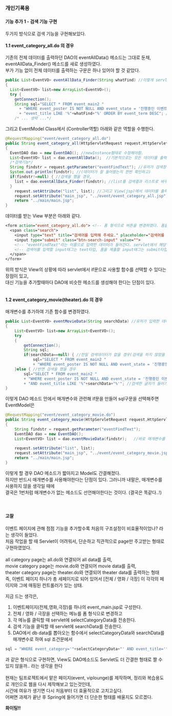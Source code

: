 ### 개인기록용
#### 기능 추가 1 - 검색 기능 구현
두가지 방식으로 검색 기능을 구현해보았다. <br><br>
__1.1 event_category_all.do 의 경우__ <br><br>
기존의 전체 데이터를 출력하던 DAO의 eventAllData() 메소드는 그대로 둔채, <br>
eventAllData_Finder() 메소드를 새로 생성하였다. <br>
부가 기능 없이 전체 데이터를 출력하는 구문은 하나 있어야 할 것 같았다. <br>
```java
public List<EventVO> eventAllData_Finder(String whatFind) //이렇게 servlet을 통해 받아올, 유저가 검색한 단어를 매개변수로 정하고,
{
  List<EventVO> list=new ArrayList<EventVO>();
  try {
    getConnection();
    String sql="SELECT * FROM event_main2 "
      + "WHERE event_poster IS NOT NULL AND event_state = '진행중인 이벤트' AND "
      + "event_title LIKE '%"+whatFind+"%' ORDER BY event_term DESC"; // 해당 단어를 포함하는 데이터들을 가져온다.
    /* ... 생략 ...*/
```
그리고 EventModel Class에서 (Controller역할) 아래와 같은 역할을 수행한다. <br>
```java
@RequestMapping("event/event_category_all.do")
public String event_category_all(HttpServletRequest request,HttpServletResponse response)
{
  EventDAO dao = new EventDAO(); //newInstance형태로 수정해야함.
  List<EventVO> list = dao.eventAllData();	//기본적으로는 모든 데이터를 출력하지만, 
  /*검색기능*/
  String findstr = request.getParameter("eventFindText"); //유저가 검색창을 이용했을때, 입력한 데이터를 받아와서
  System.out.println(findstr); //(데이터가 잘 들어왔는지 한번 확인하고)
  if(findstr!=null) { //검색을 했을 경우,
    list = dao.eventAllData_Finder(findstr); //list를 검색결과 리스트로 바꾸어준다.
  }   
	request.setAttribute("list", list); //그리고 View(jsp)에서 데이터를 출력할 수 있도록 list를 준비해둔다.
	request.setAttribute("main_jsp", "../event/event_category_all.jsp");
	return "../main/main.jsp";
}
```
데이터를 받는 View 부분은 아래와 같다.
```jsp
<form action="event_category_all.do"> <!-- 폼 형식으로 버튼을 변경하였다. 폼을 제출할 시 해당 .do를 실행한다.-->
  <span class="search">
    <input type="text" title="검색어를 입력해 주세요." placeholder="검색어를 입력해 주세요." class="input-text" name="eventFindText">
    <input type="submit" class="btn-search-input" value="">
    <!-- "eventFindText"라는 이름으로 입력한 데이터가 들어간다. servlet에서 해당 이름으로 참조를 해오면 된다.-->
    <!-- 검색어를 입력할 input태그는 text타입, 폼을 제출할 input태그는 submit타입으로 하면 된다. -->
  </span>
</form>
```
위의 방식은 View의 상황에 따라 servlet에서 if문으로 사용할 함수를 선택할 수 있다는 장점이 있고,<br>
대신 기능을 추가할때마다 DAO에 비슷한 메소드를 생성해야 한다는 단점이 있다.<br>
<br><br>
__1.2 event_category_movie(theater).do 의 경우__ <br><br>
매개변수를 추가하여 기존 함수를 변경하였다.<br>
```java
public List<EventVO> eventMovieData(String searchData) //유저가 입력한 데이터를 저장할 용도로 매개변수로 정하고
{
	List<EventVO> list=new ArrayList<EventVO>();
	try
	{
		getConnection();
		String sql;
		if(searchData==null) { //만일 검색데이터가 없을 경우(검색을 하지 않았을 경우)
			sql="SELECT * FROM event_main2 "
			+ "WHERE event_poster IS NOT NULL AND event_state = '진행중인 이벤트' AND event_category = '영화'"; //기본 데이터를 뽑아온다.
	}else { //반면 검색을 했을 경우
		sql="SELECT * FROM event_main2 "
		+ "WHERE event_poster IS NOT NULL AND event_state = '진행중인 이벤트' AND event_category = '영화' "
		+ "AND event_title LIKE '%"+searchData+"%'"; //검색한 글자가 들어가는 데이터를 뽑아온다.
}
```
이렇게 DAO 메소드 안에서 매개변수와 관련해 if문을 만들어 sql구문을 선택해주면 EventModel은<br>
```java
@RequestMapping("event/event_category_movie.do")
public String event_category_movie(HttpServletRequest request,HttpServletResponse response)
{
	String findstr = request.getParameter("eventFindText");
	EventDAO dao = new EventDAO(); 
	List<EventVO> list = dao.eventMovieData(findstr);	//바로 매개변수를 이용하면 된다.
		
	request.setAttribute("list", list);
	request.setAttribute("main_jsp", "../event/event_category_movie.jsp");
	return "../main/main.jsp";
}
```
이렇게 할 경우 DAO 메소드가 짧아지고 Model도 간결해졌다.<br>
하지만 반드시 매개변수를 사용해야한다는 단점이 있다. 그러니까 내말은, 매개변수를 사용하지 않을 생각일 때에<br>
결국은 1번처럼 매개변수가 없는 메소드도 선언해야한다는 것이다. (결국은 똑같다..!) <br>
<br><br>
#### 고찰

이벤트 페이지에 관해 점점 기능을 추가할수록 처음의 구조설정이 비효율적이었나? 라는 생각이 들었다.<br>
처음 작업을 할 때 Servlet이 어려워서, 단순하고 직관적으로 page만 주고받는 형태로 구현하였었다.<br><br>
	all category page는 all.do와 연결되어 all data를 출력, <br>
	movie category page는 movie.do와 연결되어 movie data를 출력, <br>
	theater category page는 theater.do와 연결되어 theater data를 출력하는 형태<br>
즉, 이벤트 페이지 하나가 총 세페이지로 되어 있어서 [전체 / 영화 / 극장] 이 각각의 페이지와 그에 매핑된 컨트롤러가 있는 상태.<br>

지금 드는 생각은, <br>
1. 이벤트페이지(전체,영화,극장)를 하나의 event_main.jsp로 구성한다. <br>
2. 전체 / 영화 / 극장을 선택하는 메뉴를 폼 형식으로 변경하고 <br>
3. 각 메뉴를 클릭할 때 servlet에 selectCategoryData를 전송한다. <br>
4. 검색 기능을 클릭할 때 servlet에 searchData를 전송한다. <br>
5. DAO에서 db data를 뽑아오는 함수에서 selectCategoryData와 searchData를 매개변수로 하여 sql 조건문에서 <br>
```java
sql = "WHERE event_category='"+selectCategoryData+"' AND event_title='"+searchData+"'" //...생략...
```
과 같은 형식으로 구현하면, View도 DAO메소드도 Servlet도 더 간결한 형태로 짤 수 있지 않을까.. 라는 생각을 한다<br>
<br>
현재는 팀프로젝트에서 맡은 페이지(event, viplounge)를 제작하며, 정리와 복습용도로 개인으로 웹을 다시 제작해보고 있는것인데,<br>
시간에 여유가 생기면 다시 처음부터 더 효율적으로 고치고싶다.<br>
어쩌면 과제가 끝난 후 Spring에 들어가면 더 단순한 형태를 배울지도 모르겠다.<br>

__화이팅!!__ <br>
